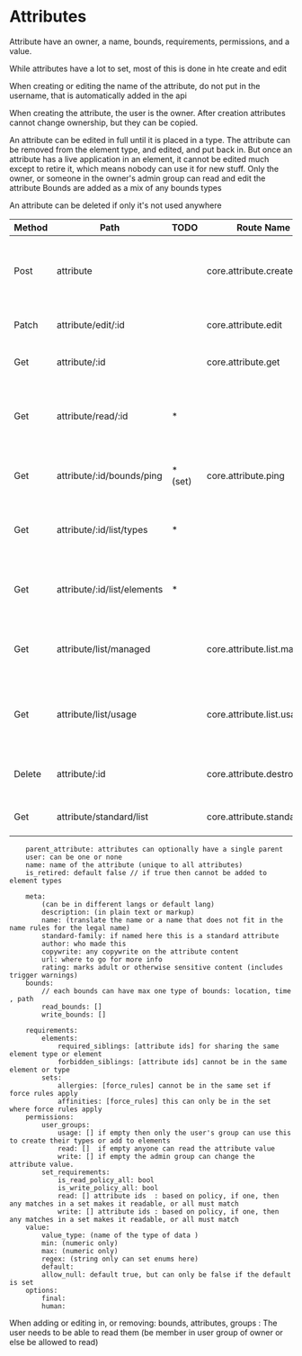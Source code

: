 # Attributes


Attribute have an owner, a name, bounds, requirements, permissions, and a value.

While attributes have a lot to set, most of this is done in hte create and edit

When creating or editing the name of the attribute, do not put in the username, that is automatically added in the api

When creating the attribute, the user is the owner. After creation attributes cannot change ownership, but they can be copied.

An attribute can be edited in full until it is placed in a type. The attribute can be removed from the element type, and edited, and put back in.
But once an attribute has a live application in an element, it cannot be edited much except to retire it, which means nobody can use it for new stuff.
Only the owner, or someone in the owner's admin group can read and edit the attribute
Bounds are added as a mix of any bounds types

An attribute can be deleted if only it's not used anywhere

| Method | Path                        | TODO    | Route Name                   | Operation                                           | Args                                                                  |
|--------|-----------------------------|:--------|------------------------------|-----------------------------------------------------|-----------------------------------------------------------------------|
| Post   | attribute                   |         | core.attribute.create        | Makes a new attribute with caller as owner          | Required name: optional requirements, permissions, bounds, and value  |
| Patch  | attribute/edit/:id          |         | core.attribute.edit          | Edit Attributes                                     | Any detail of the attribute, sparse update                            |
| Get    | attribute/:id               |         | core.attribute.get           | returns full attribute info                         |                                                                       |
| Get    | attribute/read/:id          | *       |                              | Read Attribute , giving the value (default or live) | Optional element type, element,set, location, time                    |
| Get    | attribute/:id/bounds/ping   | * (set) | core.attribute.ping          | Determines if the attribute is in bounds            | Location, Time, Space, User  and Set                                  |
| Get    | attribute/:id/list/types    | *       |                              | Show where attribute is used in the types           | can provide a search using element type and other attributes,iterator |
| Get    | attribute/:id/list/elements | *       |                              | Show where attribute is used in the elements        | can provide a search,iterator                                         |
| Get    | attribute/list/managed      |         | core.attribute.list.managed  | Show attribute owned or managed by user             | can provide a search,iterator                                         |
| Get    | attribute/list/usage        |         | core.attribute.list.usage    | Show attribute not manage, but can be used          | can provide a search,iterator                                         |
| Delete | attribute/:id               |         | core.attribute.destroy       | Delete Attribute, if the user can                   |                                                                       |
| Get    | attribute/standard/list     |         | core.attribute.standard.list | Gets standard attributes                            |                                                                       |


        parent_attribute: attributes can optionally have a single parent
        user: can be one or none
        name: name of the attribute (unique to all attributes)
        is_retired: default false // if true then cannot be added to element types 

        meta:
            (can be in different langs or default lang)
            description: (in plain text or markup)
            name: (translate the name or a name that does not fit in the name rules for the legal name)
            standard-family: if named here this is a standard attribute
            author: who made this
            copywrite: any copywrite on the attribute content
            url: where to go for more info
            rating: marks adult or otherwise sensitive content (includes trigger warnings)
        bounds:
            // each bounds can have max one type of bounds: location, time , path
            read_bounds: []
            write_bounds: []

        requirements:
            elements:
                required_siblings: [attribute ids] for sharing the same element type or element
                forbidden_siblings: [attribute ids] cannot be in the same element or type
            sets:
                allergies: [force_rules] cannot be in the same set if force rules apply 
                affinities: [force_rules] this can only be in the set where force rules apply
        permissions:
            user_groups:
                usage: [] if empty then only the user's group can use this to create their types or add to elements 
                read: []  if empty anyone can read the attribute value
                write: [] if empty the admin group can change the attribute value.
            set_requirements: 
                is_read_policy_all: bool  
                is_write_policy_all: bool  
                read: [] attribute ids  : based on policy, if one, then any matches in a set makes it readable, or all must match
                write: [] attribute ids : based on policy, if one, then any matches in a set makes it readable, or all must match
        value:
            value_type: (name of the type of data )
            min: (numeric only)
            max: (numeric only)
            regex: (string only can set enums here)
            default:
            allow_null: default true, but can only be false if the default is set
        options:
            final:
            human:



When adding or editing in, or removing: bounds, attributes,  groups :
    The user needs to be able to read them (be member in user group of owner or else be allowed to read)
